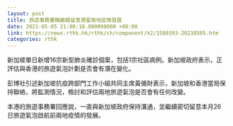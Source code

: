 ```yaml
---
layout: post
title: 旅遊事務署稱繼續留意港星兩地疫情發展
date: 2021-05-05 21:00:18.000000000 +08:00
link: https://news.rthk.hk/rthk/ch/component/k2/1589393-20210505.htm
categories: rthk
---
```


新加坡單日新增16宗新型肺炎確診個案，包括1宗社區病例。新加坡政府表示，正評估與香港的旅遊氣泡計劃是否會有潛在變化。

彭博社引述新加坡抗疫跨部門工作小組共同主席黃循財表示，新加坡和香港當局保持聯絡，將監測情況，檢討和評估兩地旅遊氣泡是否會有任何改變。

本港的旅遊事務署回應說，一直與新加坡政府保持溝通，並繼續密切留意本月26日旅遊氣泡啟航前兩地疫情的發展。
